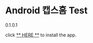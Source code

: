 # Android 캡스홈 Test

0.1.0.1

click [** HERE **](https://github.com/ncomztwo/ADTCapsHome/blob/master/xxx.apk) to install the app.
